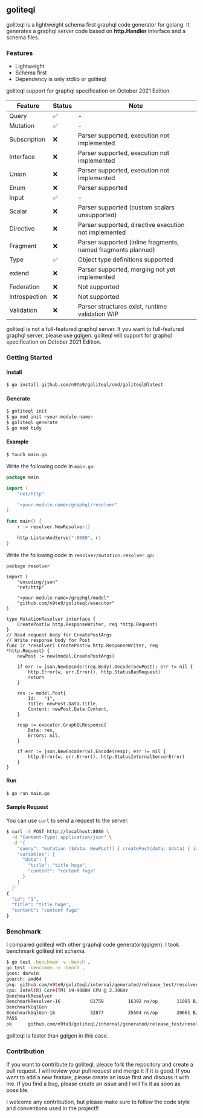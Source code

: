 ## goliteql

goliteql is a lightweight schema first graphql code generator for golang.
It generates a graphql server code based on **http.Handler** interface and a schema files.

### Features

- Lightweight
- Schema first
- Dependency is only stdlib or goliteql

goliteql support for graphql specification on October 2021 Edition.

| Feature        | Status | Note |
|----------------|--------|------|
| Query          | ✅     | - |
| Mutation       | ✅     | - |
| Subscription   | ❌     | Parser supported, execution not implemented |
| Interface      | ❌     | Parser supported, execution not implemented |
| Union          | ❌     | Parser supported, execution not implemented |
| Enum           | ❌     | Parser supported |
| Input          | ✅     | - |
| Scalar         | ❌     | Parser supported (custom scalars unsupported) |
| Directive      | ❌     | Parser supported, directive execution not implemented |
| Fragment       | ❌     | Parser supported (inline fragments, named fragments planned) |
| Type           | ✅     | Object type definitions supported |
| extend         | ❌     | Parser supported, merging not yet implemented |
| Federation     | ❌     | Not supported |
| Introspection  | ❌     | Not supported |
| Validation     | ❌     | Parser structures exist, runtime validation WIP |


goliteql is not a full-featured graphql server.
If you want to full-featured graphql server, please use gqlgen.
goliteql will support for graphql specification on October 2021 Edition.

### Getting Started

#### Install

```bash
$ go install github.com/n9te9/goliteql/cmd/goliteql@latest
```

#### Generate

```bash
$ goliteql init
$ go mod init <your-module-name>
$ goliteql generate
$ go mod tidy
```

#### Example

```sh
$ touch main.go
```

Write the following code in `main.go`:

```go
package main

import (
	"net/http"

	"<your-module-name>/graphql/resolver"
)

func main() {
	r := resolver.NewResolver()

	http.ListenAndServe(":8080", r)
}
```

Write the following code in `resolver/mutation.resolver.go`:

```golang
package resolver

import (
	"encoding/json"
	"net/http"

	"<your-module-name>/graphql/model"
	"github.com/n9te9/goliteql/executor"
)

type MutationResolver interface {
	CreatePost(w http.ResponseWriter, req *http.Request)
}
// Read request body for CreatePostArgs
// Write response body for Post
func (r *resolver) CreatePost(w http.ResponseWriter, req *http.Request) {
	newPost := new(model.CreatePostArgs)

	if err := json.NewDecoder(req.Body).Decode(newPost); err != nil {
		http.Error(w, err.Error(), http.StatusBadRequest)
		return
	}

	res := model.Post{
		Id:   "1",
		Title: newPost.Data.Title,
		Content: newPost.Data.Content,
	}

	resp := executor.GraphQLResponse{
		Data: res,
		Errors: nil,
	}

	if err := json.NewEncoder(w).Encode(resp); err != nil {
		http.Error(w, err.Error(), http.StatusInternalServerError)
	}
}
```

#### Run

```bash
$ go run main.go
```

#### Sample Request
You can use `curl` to send a request to the server.

```bash
$ curl -X POST http://localhost:8080 \
  -H "Content-Type: application/json" \
  -d '{
    "query": "mutation ($data: NewPost!) { createPost(data: $data) { id title content } }",
    "variables": {
      "data": {
        "title": "title hoge",
        "content": "content fuga"
      }
    }
  }'
{
  "id": "1",
  "title": "title hoge",
  "content": "content fuga"
}
```

### Benchmark

I compared goliteql with other graphql code generator(gqlgen).
I took benchmark goliteql init schema.

```bash
$ go test -benchmem -v -bench .
go test -benchmem -v -bench .
goos: darwin
goarch: amd64
pkg: github.com/n9te9/goliteql/internal/generated/release_test/resolver
cpu: Intel(R) Core(TM) i9-9880H CPU @ 2.30GHz
BenchmarkResolver
BenchmarkResolver-16    	   61759	     16392 ns/op	   11095 B/op	     173 allocs/op
BenchmarkGqlGen
BenchmarkGqlGen-16      	   32877	     35504 ns/op	   20661 B/op	     370 allocs/op
PASS
ok  	github.com/n9te9/goliteql/internal/generated/release_test/resolver	2.892s
```

goliteql is faster than gqlgen in this case.

### Contribution

If you want to contribute to goliteql, please fork the repository and create a pull request.
I will review your pull request and merge it if it is good.
If you want to add a new feature, please create an issue first and discuss it with me.
If you find a bug, please create an issue and I will fix it as soon as possible.

I welcome any contribution, but please make sure to follow the code style and conventions used in the project!!
